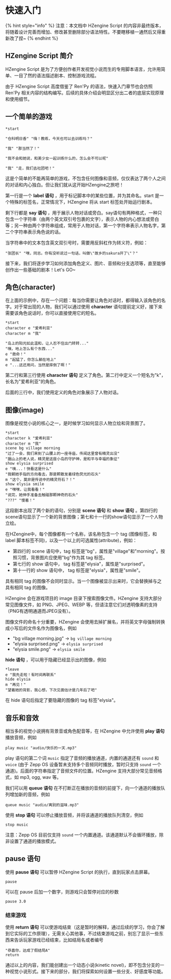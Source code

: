 # 快速入门

{% hint style="info" %}
注意：本文档中 HZengine Script 的内容非最终版本，将随着设计完善而增加、修改甚至删除部分语法特性。不要瞎移植一通然后又得重新改了捏\~
{% endhint %}

## HZengine Script 简介

HZengine Script 是为了方便创作者开发视觉小说而生的专用脚本语言，允许用简单、一目了然的语法描述剧本、控制游戏流程。

由于 HZengine Script 高度借鉴了 Ren'Py 的语法，快速入门章节也会仿照 Ren'Py 相关内容的结构编写。后续的具体介绍会明显区分出二者的底层实现原理和使用细节。

## 一个简单的游戏

```renpy
*start

"仓科明日香" "嗨！教练，今天也可以去训练吗？"

"我" "那当然了！"

"我不会和她说，和美少女一起训练什么的，怎么会不可以呢"

"我" "走，我们去社团吧！"
```

这是个简单的不能再简单的游戏，不包含任何图像和音频，仅仅表达了两个人之间的对话和内心独白。但让我们就从这开始HZengine之旅吧！

第一行是一个 **label 语句** ，用于标记脚本中的某些位置，并为其命名。start 是一个特殊的标签名，正常情况下，HZengine 将从 start 标签处开始运行剧本。

剩下行都是 **say 语句** ，用于展示人物对话或旁白。say语句有两种格式，一种只包含一个字符串（由两个英文双引号包裹的文字），表示人物的内心想法或旁白等；另一种由两个字符串组成，常用于人物对话，第一个字符串表示人物名字，第二个字符串表示角色说的话。

当字符串中的文本包含英文双引号时，需要用反斜杠作为转义符，例如：

```renpy
"张团长" "嘿，同志。你有没听说过一句话，叫做\"故乡的sakura开了\"？"
```

接下来，我们将逐步学习如何添加角色定义、图片、音频和分支选项等，直至能够创作出一些基础的剧本！Let's GO\~

## 角色(character)

在上面的示例中，存在一个问题：每当你需要让角色对话时，都得输入该角色的名字。对于常出现的人物，我们可以通过使用 **character** 语句提前定义好，接下来需要该角色说话时，你可以直接使用它的短名。

```renpy
*start
character e "爱希利亚"
character m "我"

"岛上的阳光如此温和，让人忍不住出门转转..."
"咦，地上怎么有个东西..."
e "救命！"
m "起猛了，你怎么躺在地上"
e "...这还用问，当然是摔倒了啊！"
```

第二行和第三行使用 **character 语句** 定义了角色。第二行中定义一个短名为"k"，长名为"爱希利亚"的角色。

后面的三行中，我们使用定义的角色对象展示了人物对话。

## 图像(image)

图像是视觉小说的核心之一，是时候学习如何显示人物立绘和背景图了。

```renpy
*start
character k "爱希利亚"
character m "我"
scene bg village morning
"过了一会，我们来到了山腰上的一座寺庙，传闻这里曾有精灵出没"
"据山上的老人说，精灵是这座小岛的守护神，是和平与幸福的象征"
show elysia surprised
e "咦...！快看这是什么"
"我朝她手指的方向看去，那是颗散发着绿色荧光的石头"
m "这个，莫非是传说中的精灵符石？！"
show elysia smile
e "嘿嘿，让我看看！"
"说完，她伸手准备去触碰那颗神奇的石头"
"???" "慢着！"
```

这段剧本出现了两个新的语句，分别是 **scene 语句** 和 **show 语句** 。第四行的scene语句显示了一个新的背景图像；第七和十一行的show语句显示了一个人物立绘。

在HZengine中，每个图像都有一个名称，该名称包含一个 tag (图像标签，和 label 脚本标签不同)，以及一个以上的可选属性(attribute)，例如：

* 第四行的 scene 语句中，tag 标签是"bg"，属性是"village"和"morning"。按照习惯，背景图片应使用"bg"作为其 tag 标签。
* 第七行的 show 语句中， tag 标签是"elysia"，属性是"surprised"。
* 第十一行的 show 语句中， tag 标签是"elysia"，属性是"smile"。

具有相同 tag 的图像不会同时显示。当一个图像被显示出来时，它会替换掉与之具有相同 tag 的图像。

HZengine 会在游戏项目的 image 目录下搜索图像文件。HZengine 支持大部分常见图像文件，如 PNG、JPEG、WEBP 等，但请注意它们对透明像素的支持（PNG有透明通道而JPEG没有）。

图像文件的命名十分重要，HZengine 会使用去掉扩展名，并将英文字母强制转换成小写后的文件名作为图像名，例如

* "bg village morning.jpg" -> `bg village morning`
* "elysia surprised.png" -> `elysia surprised`
* "elysia smile.png" -> `elysia smile`

**hide 语句** ，可以用于隐藏已经显示出的图像，例如

```renpy
*leave
e "我先走啦！有时间再联系"
hide elysia
m "再见！"
"望着她的背影，我心想，下次见面估计是几年后了吧"
```

在 hide 语句后指定了要隐藏的图像的 tag 标签"elysia"。

## 音乐和音效

相当多的视觉小说拥有背景音或角色配音等，在 HZengine 中允许使用 **play 语句** 播放音频，例如

```renpy
play music "audio/快乐的一天.mp3"
```

play 语句的第二个词 `music` 指定了音频的播放通道，内置的通道还有 `sound` 和 `voice` (由于 Zepp OS 设备暂未支持多个音频同时播放，暂时只支持 `sound` 一个通道)。后面的字符串指定了音频文件的位置。HZengine 支持大部分常见音频格式，如 mp3, ogg, wav 等。

我们可以用 **queue 语句** 在不打断正在播放的音频的前提下，向一个通道的播放队列增加新的音频，例如

```renpy
queue music "audio/离别的滋味.mp3"
```

使用 **stop 语句** 可以停止播放音频，并将该通道的播放队列清空，例如

```renpy
stop music
```

注意：Zepp OS 目前仅支持 `sound` 一个内置通道。该通道默认不会循环播放，除非设置了通道的播放模式。

## pause 语句

使用 **pause 语句** 可以暂停 HZengine Script 的执行，直到玩家点击屏幕。

```renpy
pause
```

可以在 pause 后加一个数字，则游戏只会暂停对应的秒数

```renpy
pause 3.0
```

### 结束游戏

使用 **return 语句** 可以使游戏结束（这是暂时的解释，通过后续的学习，你会了解到它实际的工作原理），无需关心其他事，不过结束游戏之前，别忘了显示一些东西来告诉玩家游戏已经结束，比如结局名或者编号

```renpy
"恭喜你，达成了假结局A"
return
```



通过以上的内容，我们能创建出一个动态小说(kinetic novel)，即不包含分支的一种视觉小说形式。接下来的部分，我们将探索如何设置一些分支、好感度等功能。
